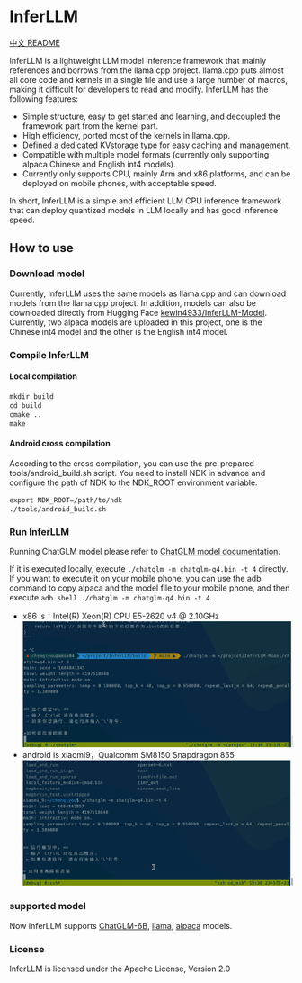 # InferLLM 
[中文 README](./README_Chinese.md)

InferLLM is a lightweight LLM model inference framework that mainly references and borrows from the llama.cpp project. llama.cpp puts almost all core code and kernels in a single file and use a large number of macros, making it difficult for developers to read and modify. InferLLM has the following features:

- Simple structure, easy to get started and learning, and decoupled the framework part from the kernel part.
- High efficiency, ported most of the kernels in llama.cpp.
- Defined a dedicated KVstorage type for easy caching and management.
- Compatible with multiple model formats (currently only supporting alpaca Chinese and English int4 models).
- Currently only supports CPU, mainly Arm and x86 platforms, and can be deployed on mobile phones, with acceptable speed.

In short, InferLLM is a simple and efficient LLM CPU inference framework that can deploy quantized models in LLM locally and has good inference speed.

## How to use
### Download model
Currently, InferLLM uses the same models as llama.cpp and can download models from the llama.cpp project. In addition, models can also be downloaded directly from Hugging Face [kewin4933/InferLLM-Model](https://huggingface.co/kewin4933/InferLLM-Model/tree/main). Currently, two alpaca models are uploaded in this project, one is the Chinese int4 model and the other is the English int4 model.

### Compile InferLLM
#### Local compilation
```shell
mkdir build
cd build
cmake ..
make
```
#### Android cross compilation
According to the cross compilation, you can use the pre-prepared tools/android_build.sh script. You need to install NDK in advance and configure the path of NDK to the NDK_ROOT environment variable.
```shell
export NDK_ROOT=/path/to/ndk
./tools/android_build.sh
```
### Run InferLLM
Running ChatGLM model please refer to [ChatGLM model documentation](./application/chatglm/Readme.md).

If it is executed locally, execute `./chatglm -m chatglm-q4.bin -t 4` directly. If you want to execute it on your mobile phone, you can use the adb command to copy alpaca and the model file to your mobile phone, and then execute `adb shell ./chatglm -m chatglm-q4.bin -t 4`. 
- x86 is：Intel(R) Xeon(R) CPU E5-2620 v4 @ 2.10GHz
![x86 running](./asserts/ChatGLM-x86.gif )
- android is xiaomi9，Qualcomm SM8150 Snapdragon 855
![android running](./asserts/arm-mi9.gif)

### supported model
Now InferLLM supports [ChatGLM-6B](https://github.com/THUDM/ChatGLM-6B), [llama](https://github.com/facebookresearch/llama), [alpaca](https://crfm.stanford.edu/2023/03/13/alpaca.html) models.
### License
InferLLM is licensed under the Apache License, Version 2.0

